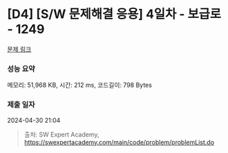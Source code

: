 # [D4] [S/W 문제해결 응용] 4일차 - 보급로 - 1249 

[문제 링크](https://swexpertacademy.com/main/code/problem/problemDetail.do?contestProbId=AV15QRX6APsCFAYD) 

### 성능 요약

메모리: 51,968 KB, 시간: 212 ms, 코드길이: 798 Bytes

### 제출 일자

2024-04-30 21:04



> 출처: SW Expert Academy, https://swexpertacademy.com/main/code/problem/problemList.do
